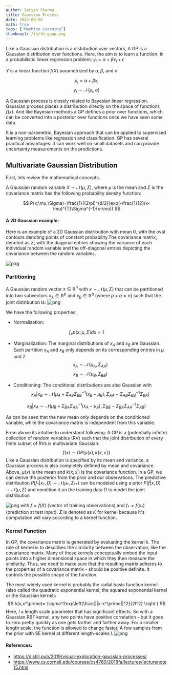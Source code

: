 ```yaml
---
author: Satyan Sharma
title: Gaussian Process
date: 2022-09-20
math: true
tags: ["Machine Learning"]
thumbnail: /th/th_gaup.png
---
```


Like a Gaussian distribution is a distribution over vectors, A GP is a Gaussian
 distribution over functions. Here, the aim is to learn a function.
In a probabilistic linear regression problem:
 $y_{i}=\alpha+\beta x_{i}+\epsilon$

 $Y$ is a linear function $f(X)$  parametrized by $\alpha,\beta,$ and $\sigma$ 

$$
\mu_{i}=\alpha+\beta x_{i}
$$
$$
y_{i}\sim \mathcal{N}(\mu_{i},\sigma)
$$

A Gaussian process is closely related to Bayesian linear regression. Gaussian process places a distribution directly on the space of functions $f(x)$. 
And like Bayesian methods a GP defines a prior over functions, which can be converted into a posterior over functions once we have seen some data. 

It is a non-parametric, Bayesian approach that can be applied to supervised learning problems like regression and classification. GP has several practical advantages: it can work well on small datasets and can provide uncertainty measurements on the predictions.

## Multivariate Gaussian Distribution
First, lets review the mathematical concepts.

A Gaussian random variable $X\backsim\mathcal{{N}}(\mu,\Sigma)$, where $\mu$ is the mean and $\Sigma$ is the covariance matrix has the following probability density function:

$$
P(x;\mu,\Sigma)=\frac{1}{(2\pi)^{d/2}}exp(-\frac{1}{2}(x-\mu)^{T}\Sigma^{-1}(x-\mu))
$$

#### A 2D Gaussian example:
Here is an example of a 2D Gaussian distribution with mean 0, with the oval contours denoting points of constant probability.The covariance matrix, 
denoted as $\Sigma$, with the diagonal entries showing the variance of each individual random variable and the off-diagonal entries depicting 
the covariance between the random variables.

![png](/GP_01.png)

### Partitioning
A Gaussian random vector $x\in\mathbb{R}^{n}$ with $x\sim\mathcal{N}(\mu,\Sigma)$ that can be partitioned into two subvectors $x_{A}\in\mathbb{R}^{p}$ 
and $x_{B}\in\mathbb{R}^{q}$ (where $p+q=n$) such that the joint distribution is: 
![png](/GP_02.gif)

We have the following properties:
- Normalization:

$$
\int _x p(x; \mu, \Sigma)dx=1
$$

- Marginalization: The marginal distributions of $x_A$ and $x_B$ are Gaussian. Each partition 
$x_A$ and $x_B$ only depends on its corresponding entries in $\mu$ and $\Sigma$
$$
x_A \sim \mathcal{N}(\mu_A, \Sigma_{AA})
$$
$$
x_B \sim \mathcal{N}(\mu_B, \Sigma_{BB})
$$

- Conditioning: The conditional distributions are also Gaussian with
$$
x_A | x_B  \sim \mathcal{N}(\mu_A + \Sigma_{AB}\Sigma_{BB}^{-1} (x_B-\mu_B), \Sigma_{AA}-\Sigma_{AB}\Sigma_{BB}^{-1}\Sigma_{BA} )
$$

$$
x_B | x_A  \sim \mathcal{N}(\mu_B + \Sigma_{BA}\Sigma_{AA}^{-1} (x_A-\mu_A), \Sigma_{BB}-\Sigma_{BA}\Sigma_{AA}^{-1}\Sigma_{AB} )
$$

As can be seen that the new mean only depends on the conditioned variable, while the covariance matrix is independent from this variable.

From above its intutive to understand following:
A GP is a (potentially infinte) collection of random variables (RV) such that the joint distribution of every finite subset of RVs is multivariate Gaussian: 
$$
f(x)\backsim GP(\mu(x),k(x,x^\prime))
$$
Like a Gaussian distribution is specified by its mean and variance, a Gaussian process is also completely defined by mean and covariance.
Above, $\mu(x)$ is the mean and $k(x,x^\prime)$ is the covariance function.  In a GP, we can derive the posterior from the prior and our observations. The 
predictive distribution $P(f_\ast|x_\ast,D) \sim \mathcal{N}(\mu_\ast,\Sigma_{\ast\ast})$ can be modeled using a prior $P(f|x,D) \sim \mathcal{N}(\mu,\Sigma)$ and condition it on the training data $D$ to model the joint distribution 

![png](/GP_03.gif)
with $f=f(X)$ (vector of training observations) and $f_\ast=f(x_\ast)$ (prediction at test input). $\Sigma$  is denoted as $K$ for kernel because it's computation will vary according to a kernel function.

### Kernel Function

In GP, the covariance matrix is generated by evaluating the kernel k. The role of kernel is to describes the similarity between the observation,
like the covariance matrix. Many of these kernels conceptually embed the input points into a higher dimensional space in which they then measure the similarity.
Thus, we need to make sure that the resulting matrix adheres to the properties of a covariance matrix - should be positive definite. 
It controls the possible shape of the function. 

The most widely used kernel is probably the radial basis function kernel (also called the quadratic exponential kernel, 
the squared exponential kernel or the Gaussian kernel):
$$
k(x,x^\prime)= \sigma^2exp\left(\frac{||x-x^\prime||^2}{2l^2} \right )
$$
Here, $l$ a length scale parameter that has significant effects. So with a Gaussian RBF kernel, any two points have positive correlation – but it goes to zero pretty quickly as one gets farther and farther away. For a smaller length scale, the function is allowed to change faster. 
A few samples from the prior with SE kernel at different length-scales $l$.
![png](/GP_04.png)

#### References:
- https://distill.pub/2019/visual-exploration-gaussian-processes/
- https://www.cs.cornell.edu/courses/cs4780/2018fa/lectures/lecturenote15.html
